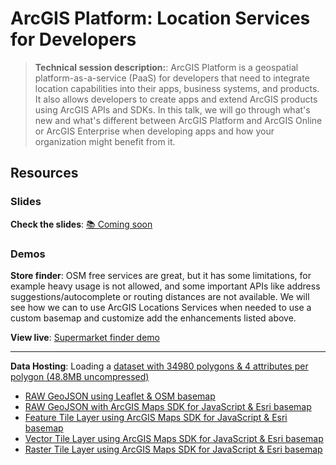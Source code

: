 # ArcGIS Platform: Location Services for Developers

> **Technical session description:**: ArcGIS Platform is a geospatial platform-as-a-service (PaaS) for developers that need to integrate location capabilities into their apps, business systems, and products. It also allows developers to create apps and extend ArcGIS products using ArcGIS APIs and SDKs. In this talk, we will go through what's new and what's different between ArcGIS Platform and ArcGIS Online or ArcGIS Enterprise when developing apps and how your organization might benefit from it.

## Resources

### Slides

**Check the slides**: [📚 Coming soon](https://www.esri.com/en-us/about/events/index/proceedings)

### Demos

**Store finder**: OSM free services are great, but it has some limitations, for
example heavy usage is not allowed, and some important APIs like address suggestions/autocomplete or routing distances are not available. 
We will see how we can to use ArcGIS Locations Services when needed to use a 
custom basemap and customize add the enhancements listed above.

**View live**: [Supermarket finder demo](https://esridevevents.github.io/arcgis-platform-location-services-for-developers-2023/supermarket-finder-demo.html)

---

**Data Hosting**: Loading a [dataset with 34980 polygons & 4 attributes per polygon (48.8MB uncompressed)](https://hhkaos2.maps.arcgis.com/home/item.html?id=d1ce356f049d47bea501a80f1485d490)
* [RAW GeoJSON using Leaflet & OSM basemap](https://esridevevents.github.io/arcgis-platform-location-services-for-developers-2023/leaflet-geojson.html)
* [RAW GeoJSON with ArcGIS Maps SDK for JavaScript & Esri basemap](https://esridevevents.github.io/arcgis-platform-location-services-for-developers-2023/arcgis-js-sdk-geojson.html)
* [Feature Tile Layer using ArcGIS Maps SDK for JavaScript & Esri basemap](https://esridevevents.github.io/arcgis-platform-location-services-for-developers-2023/arcgis-js-sdk-fs.html)
* [Vector Tile Layer using ArcGIS Maps SDK for JavaScript & Esri basemap](https://esridevevents.github.io/arcgis-platform-location-services-for-developers-2023/arcgis-js-sdk-vt.html)
* [Raster Tile Layer using ArcGIS Maps SDK for JavaScript & Esri basemap](https://esridevevents.github.io/arcgis-platform-location-services-for-developers-2023/arcgis-js-sdk-raster.html)